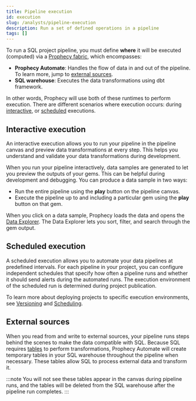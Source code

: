 ```yaml
---
title: Pipeline execution
id: execution
slug: /analysts/pipeline-execution
description: Run a set of defined operations in a pipeline
tags: []
---
```


To run a SQL project pipeline, you must define **where** it will be executed (computed) via a [Prophecy fabric](/administration/fabrics/prophecy-fabrics/), which encompasses:

- **Prophecy Automate**: Handles the flow of data in and out of the pipeline. To learn more, jump to [external sources](#external-sources).
- **SQL warehouse**: Executes the data transformations using dbt framework.

In other words, Prophecy will use both of these runtimes to perform execution. There are different scenarios where execution occurs: during [interactive](#interactive-execution), or [scheduled](#scheduled-execution) executions.

## Interactive execution

An interactive execution allows you to run your pipeline in the pipeline canvas and preview data transformations at every step. This helps you understand and validate your data transformations during development.

When you run your pipeline interactively, data samples are generated to let you preview the outputs of your gems. This can be helpful during development and debugging. You can produce a data sample in two ways:

- Run the entire pipeline using the **play** button on the pipeline canvas.
- Execute the pipeline up to and including a particular gem using the **play** button on that gem.

When you click on a data sample, Prophecy loads the data and opens the [Data Explorer](docs/analysts/development/data-explorer.md). The Data Explorer lets you sort, filter, and search through the gem output.

## Scheduled execution

A scheduled execution allows you to automate your data pipelines at predefined intervals. For each pipeline in your project, you can configure independent schedules that specify how often a pipeline runs and whether it should send alerts during the automated runs. The execution environment of the scheduled run is determined during project publication.

To learn more about deploying projects to specific execution environments, see [Versioning](/analysts/versioning) and [Scheduling](/analysts/scheduling).

## External sources

When you read from and write to external sources, your pipeline runs steps behind the scenes to make the data compatible with SQL. Because SQL requires [tables](/analysts/source-target/#tables) to perform transformations, Prophecy Automate will create temporary tables in your SQL warehouse throughout the pipeline when necessary. These tables allow SQL to process external data and transform it.

:::note
You will not see these tables appear in the canvas during pipeline runs, and the tables will be deleted from the SQL warehouse after the pipeline run completes.
:::
